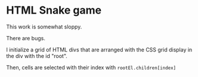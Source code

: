 # HTML Snake game

This work is somewhat sloppy.

There are bugs.

I initialize a grid of HTML divs that are arranged with the CSS grid display in the div with the id "root".

Then, cells are selected with their index with `rootEl.children[index]`